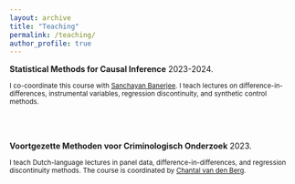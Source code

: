 ```yaml
---
layout: archive
title: "Teaching"
permalink: /teaching/
author_profile: true
---
```


**Statistical Methods for Causal Inference** 2023-2024. <br/>
<div><small>

I co-coordinate this course with [Sanchayan Banerjee](https://sites.google.com/view/sanchayanbanerjee/about). I teach lectures on difference-in-differences, instrumental variables, regression discontinuity, and synthetic control methods.

</small><br><br/></div>

**Voortgezette Methoden voor Criminologisch Onderzoek** 2023. <br/>
<div><small>

I teach Dutch-language lectures in panel data, difference-in-differences, and regression discontinuity methods. The course is coordinated by [Chantal van den Berg](https://research.vu.nl/en/persons/chantal-van-den-berg).
  
</small><br><br/></div>

